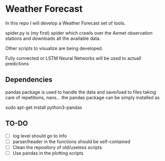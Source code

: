 # Weather Forecast

In this repo I will develop a Weather Forecast set of tools.

spider.py is (my first) spider which crawls over the Aemet observation stations and downloads all the available data.

Other scripts to visualize are being developed.

Fully connected or LSTM Neural Networks will be used to actuall predictions

## Dependencies
pandas package is used to handle the data and save/load to files taking care of repetitions, nans... the pandas package can be simply installed as

sudo apt-get install python3-pandas


## TO-DO
- [ ] log level should go to info
- [ ] parser/header in the functions should be self-contained
- [ ] Clean the repository of old/useless scripts
- [ ] Use pandas in the plotting scripts
